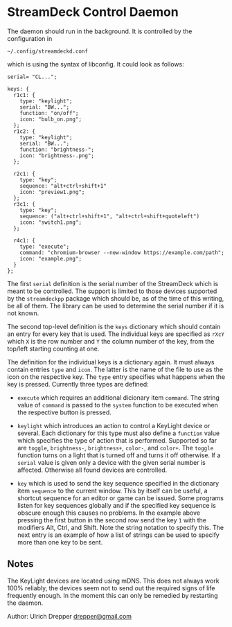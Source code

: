 StreamDeck Control Daemon
=========================

The daemon should run in the background.  It is controlled by the configuration in

    ~/.config/streamdeckd.conf

which is using the syntax of libconfig.  It could look as follows:

    serial= "CL...";
    
    keys: {
      r1c1: {
      	type: "keylight";
      	serial: "BW...";
      	function: "on/off";
      	icon: "bulb_on.png";
      };
      r1c2: {
      	type: "keylight";
      	serial: "BW...";
      	function: "brightness-";
      	icon: "brightness-.png";
      };
    
      r2c1: {
        type: "key";
        sequence: "alt+ctrl+shift+1"
        icon: "preview1.png";
      };
      r3c1: {
        type: "key";
        sequence: ("alt+ctrl+shift+1", "alt+ctrl+shift+quoteleft")
        icon: "switch1.png";
      };

      r4c1: {
      	type: "execute";
      	command: "chromium-browser --new-window https://example.com/path";
      	icon: "example.png";
      }
    };

The first `serial` definition is the serial number of the StreamDeck which is meant to be controlled.
The support is limited to those devices supported by the `streamdeckpp` package which should be,
as of the time of this writing, be all of them.  The library can be used to determine the serial
number if it is not known.

The second top-level definition is the `keys` dictionary which should contain an entry for every
key that is used.  The individual keys are specified as `rXcY` which `X` is the row number and `Y` the column number of the key, from the top/left starting counting at one.

The definition for the individual keys is a dictionary again.  It must always contain entries `type`
and `icon`.  The latter is the name of the file to use as the icon on the respective key.  The `type`
entry specifies what happens when the key is pressed.  Currently three types are defined:

* `execute` which requires an additional dicionary item `command`. The string value of `command` is
  passed to the `system` function to be executed when the respective button is pressed.

* `keylight` which introduces an action to control a KeyLight device or several.  Each dictionary for
  this type must also define a `function` value which specifies the type of action that is performed.
  Supported so far are `toggle`, `brightness-`, `brightness+`, `color-`, and `color+`.  The `toggle`
  function turns on a light that is turned off and turns it off otherwise.  If a `serial` value is
  given only a device with the given serial number is affected.  Otherwise all found devices are
  controlled.

* `key` which is used to send the key sequence specified in the dictionary item `sequence` to the
  current window.  This by itself can be useful, a shortcut sequence for an editor or game can
  be issued.  Some programs listen for key sequences globally and if the specified key sequence
  is obscure enough this causes no problems.  In the example above pressing the first button in
  the second row send the key `1` with the modifiers Alt, Ctrl, and Shift.  Note the string notation
  to specify this.  The next entry is an example of how a list of strings can be used to specify
  more than one key to be sent.

Notes
-----

The KeyLight devices are located using mDNS.  This does not always work 100% reliably, the devices
seem not to send out the required signs of life frequently enough.  In the moment this can only be
remedied by restarting the daemon.



Author: Ulrich Drepper <drepper@gmail.com>
